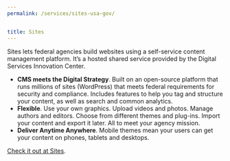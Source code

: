 ```yaml
---
permalink: /services/sites-usa-gov/


title: Sites
---
```


Sites lets federal agencies build websites using a self-service content management platform. It’s a hosted shared service provided by the Digital Services Innovation Center.

  * **CMS meets the Digital Strategy**. Built on an open-source platform that runs millions of sites (WordPress) that meets federal requirements for security and compliance. Includes features to help you tag and structure your content, as well as search and common analytics.
  * **Flexible**. Use your own graphics. Upload videos and photos. Manage authors and editors. Choose from different themes and plug-ins. Import your content and export it later. All to meet your agency mission.
  * **Deliver Anytime Anywhere**. Mobile themes mean your users can get your content on phones, tablets and desktops.

[Check it out at Sites](https://sites.usa.gov).
